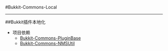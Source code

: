 #Bukkit-Commons-Local

---

##Bukkit插件本地化


* 项目依赖
  +  [Bukkit-Commons-PluginBase](https://coding.net/u/q17866380/p/Bukkit-Commons-PluginBase/git)
  +  [Bukkit-Commons-NMSUtil](https://coding.net/u/q17866380/p/Bukkit-Commons-NMSUtil/git)
